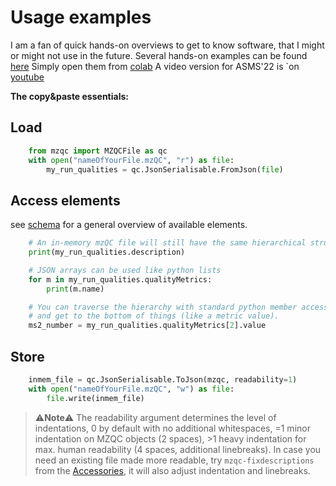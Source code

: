 # Usage examples
I am a fan of quick hands-on overviews to get to know software, that I might or might not use in the future.
Several hands-on examples can be found [here](https://github.com/MS-Quality-hub/pymzqc/tree/main/jupyter)
Simply open them from [colab](https://colab.research.google.com/)
A video version for ASMS'22 is `on [youtube](https://www.youtube.com/watch?v=vZXJuPl2yGw)

**The copy&paste essentials:**

## Load
```python
    from mzqc import MZQCFile as qc
    with open("nameOfYourFile.mzQC", "r") as file:
        my_run_qualities = qc.JsonSerialisable.FromJson(file)
```

## Access elements
see [schema](https://github.com/HUPO-PSI/mzQC/tree/main/schema>) for a general overview of available elements.
```python
    # An in-memory mzQC file will still have the same hierarchical structure as the schema
    print(my_run_qualities.description)

    # JSON arrays can be used like python lists
    for m in my_run_qualities.qualityMetrics:
        print(m.name)

    # You can traverse the hierarchy with standard python member access notation ('.') 
    # and get to the bottom of things (like a metric value).
    ms2_number = my_run_qualities.qualityMetrics[2].value
```

## Store
```python
    inmem_file = qc.JsonSerialisable.ToJson(mzqc, readability=1)
    with open("nameOfYourFile.mzQC", "w") as file:
        file.write(inmem_file)
```

> ⚠️**Note**⚠️ The readability argument determines the level of indentations, 0 by default with no additional whitespaces, 
=1 minor indentation on MZQC objects (2 spaces), >1 heavy indentation for max. human readability (4 spaces, additional linebreaks).
> In case you need an existing file made more readable, try `mzqc-fixdescriptions` from the [Accessories](../accessories), 
it will also adjust indentation and linebreaks.
